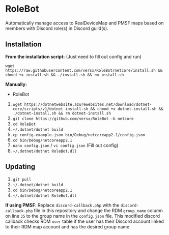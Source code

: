 # RoleBot  
Automatically manage access to RealDeviceMap and PMSF maps based on members with Discord role(s) in Discord guild(s).  

## Installation  

**From the installation script:** (Just need to fill out config and run)  
```
wget https://raw.githubusercontent.com/versx/RoleBot/netcore/install.sh && chmod +x install.sh && ./install.sh && rm install.sh
```

**Manually:**
- RoleBot
1. `wget https://dotnetwebsite.azurewebsites.net/download/dotnet-core/scripts/v1/dotnet-install.sh && chmod +x dotnet-install.sh && ./dotnet-install.sh && rm dotnet-install.sh`  
2. `git clone https://github.com/versx/RoleBot -b netcore`  
3. `cd RoleBot`  
4. `~/.dotnet/dotnet build`  
5. `cp config.example.json bin/Debug/netcoreapp2.1/config.json`  
6. `cd bin/Debug/netcoreapp2.1`  
7. `nano config.json` / `vi config.json` (Fill out config)  
8. `~/.dotnet/dotnet RoleBot.dll`  

## Updating  
1. `git pull`  
2. `~/.dotnet/dotnet build`  
3. `cd bin/Debug/netcoreapp2.1`  
4. `~/.dotnet/dotnet RoleBot.dll`  

**If using PMSF**: Replace `discord-callback.php` with the `discord-callback.php` file in this repository and change the RDM `group_name` column on line `35` to the group name in the `config.json` file. This modified discord callback checks RDM `user` table if the user has their Discord account linked to their RDM map account and has the desired group name.  